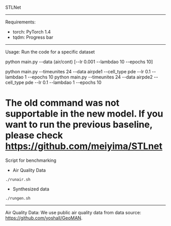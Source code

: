 STLNet

------------------------------------
Requirements:
- torch: PyTorch 1.4
- tqdm: Progress bar

------------------------------------
Usage:
Run the code for a specific dataset

python main.py --data (air/cont) [--lr 0.001 --lambdao 10 --epochs 10]

python main.py --timeunites 24 --data airpde1 --cell_type pde --lr 0.1 --lambdao 1 --epochs 10
python main.py --timeunites 24 --data airpde2 --cell_type pde --lr 0.1 --lambdao 1 --epochs 10

# The old command was not supportable in the new model. If you want to run the previous baseline, please check https://github.com/meiyima/STLnet


Script for benchmarking
- Air Quality Data
```
./runair.sh
```
- Synthesized data
```
./rungen.sh
```

-------------------------------------
Air Quality Data:
We use public air quality data from data source: https://github.com/yoshall/GeoMAN.
